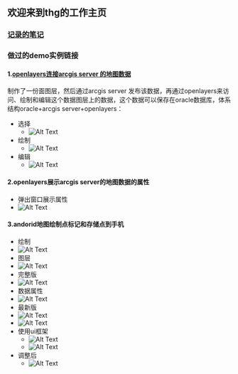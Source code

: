 ## 欢迎来到thg的工作主页
### [记录的笔记](https://www.cnblogs.com/thg999/)
### 做过的demo实例链接 

#### 1.[openlayers连接arcgis server 的地图数据](https://github.com/tianhongguo/openlyersDemo)
制作了一份面图层，然后通过arcgis server 发布该数据，再通过openlayers来访问、绘制和编辑这个数据图层上的数据，这个数据可以保存在oracle数据库，体系结构oracle+arcgis server+openlayers：
* 选择
  * ![Alt Text](/img/20181212113947.png)
* 绘制
  * ![Alt Text](/img/20181212113824.png)
* 编辑
  * ![Alt Text](/img/20181212114056.png)
  
#### 2.openlayers展示arcgis server的地图数据的属性
* 弹出窗口展示属性 
 * ![Alt Text](/img/20181214113011.png)
#### 3.andorid地图绘制点标记和存储点到手机
* 绘制
 * ![Alt Text](/img/20181219183916.png)
* 图层
 * ![Alt Text](/img/20181221190310.png)
* 完整版
 * ![Alt Text](/img/20181221190228.png)
* 数据属性
 * ![Alt Text](/img/20181224193151.png)
* 最新版
 * ![Alt Text](/img/20181227190400.png)
 * ![Alt Text](/img/20181227190413.png)
* 使用ui框架
  * ![Alt Text](/img/20181229185312.png)
  * ![Alt Text](/img/20181229185321.png)
* 调整后
  * ![Alt Text](/img/20190102180524.png)
